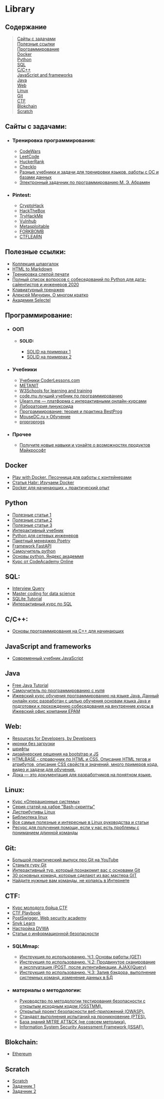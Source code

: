 # Library

## Содержание
> [Сайты с задачами](#сайты-с-задачами)  
> [Полезные ссылки](#полезные-ссылки)  
> [Программирование](#программирование)  
> [Docker](#docker)  
> [Python](#python)  
> [SQL](#sql)  
> [C/C++](#cc)  
> [JavaScript and frameworks](#javascript-and-frameworks)  
> [Java](#java)  
> [Web](#web)  
> [Linux](#linux)  
> [Git](#git)  
> [CTF](#ctf)  
> [Blokchain](#blokchain)  
> [Scratch](#scratch)


## Сайты с задачами:
- ### Тренировка программирования:
  - [CodeWars](https://www.codewars.com/)
  - [LeetCode](https://leetcode.com/)
  - [HuckerRank](https://www.hackerrank.com/)
  - [CheckIo](https://checkio.org/)
  - [Разные учебники и задачи для тренировки языков, работы с ОС и базами данных](http://www.kodesource.top)
  - [Электронный задачник по программированию М. Э. Абрамян](https://www.kaznu.kz/content/files/news/folder23098/%D0%97%D0%B0%D0%B4%D0%B0%D1%87%D0%BD%D0%B8%D0%BA%20%D0%90%D0%B1%D1%80%D0%B0%D0%BC%D1%8F%D0%BD%D0%B0.pdf)
- ### Pintest:
  - [CryptoHack](https://cryptohack.org/)
  - [HackTheBox](https://app.hackthebox.com/home)
  - [TryHackMe](https://tryhackme.com/)
  - [Vulnhub](https://www.vulnhub.com/)
  - [Metasploitable](https://information.rapid7.com/download-metasploitable-thank-you.html)
  - [FORKBOMB](https://forkbomb.ru)
  - [CTFLEARN](https://ctflearn.com)

## Полезные ссылки:
- [Коллекция шпаргалок](https://devhints.io)
- [HTML to Markdown](https://codebeautify.org/html-to-markdown)
- [Тренировка слепой печати](https://www.typingclub.com/sportal/program-68.game)
- [Полный список вопросов с собеседований по Python для дата-сайентистов и инженеров 2020](https://habr.com/ru/companies/vk/articles/506824/)
- [Клавиатурный тренажер](https://stamina-online.com/ru/workout/programming/15)
- [Алексей Мичурин. О многом кратко](http://www.michurin.net/)
- [Академия Selectel](https://selectel.ru/blog/courses/)

## Программирование:
- ### ООП 
  - #### SOLID:
    - [SOLID на примерах 1](https://habr.com/ru/articles/688530/)
    - [SOLID на примерах 2](https://medium.com/webbdev/solid-4ffc018077da)
- ### Учебники
  - [Учебники CoderLessons.com](https://coderlessons.com/tutorials)
  - [METANIT](https://metanit.com/)
  - [W3Schools for learning and training](https://www.w3schools.com/)
  - [code.mu лучший учебник по программированию](https://code.mu/ru/markup/book/prime/)
  - [Ulearn.me — платформа с интерактивными онлайн-курсами](https://ulearn.me/)
  - [Лаборатория линуксоида](https://younglinux.info/)
  - [Программирование: теория и практика BestProg](https://www.bestprog.net/ru/sitemap_ru/)
  - [MouseDC.ru » Обучение](https://www.mousedc.ru/learning/)
  - [proproprogs](https://proproprogs.ru/index.php)
- ### Прочее
  - [Получите новые навыки и узнайте о возможностях продуктов Майкрософт](https://learn.microsoft.com/ru-ru/training/browse/)

## Docker
- [Play with Docker. Песочница для работы с контейнерами](https://labs.play-with-docker.com/)
- [Статья Habr: Изучаем Docker](https://habr.com/ru/companies/ruvds/articles/438796/)
- [Docker для начинающих + практический опыт](https://stepik.org/course/123300/syllabus)

## Python
- [Полезные статьи 1](https://python-scripts.com/)
- [Полезные статьи 2](https://digitology.tech/)
- [Полезные статьи 3](https://pythonru.com/)
- [Интерактивный учебник](https://pythontutor.ru/)
- [Python для сетевых инженеров](https://pyneng.readthedocs.io/ru/latest/index.html)
- [Пакетный менеджер Poetry](https://python-poetry.org/)
- [Framework FastAPI](https://fastapi.tiangolo.com/ru/tutorial/)
- [Самоучитель python](https://pythonworld.ru/samouchitel-python)
- [Основы python. Яндекс академмя](https://academy.yandex.ru/handbook/python)
- [Курс от CodeAcademy Online](https://github.com/CodeAcademy-Online/python-new-material/wiki)

## SQL:
- [Interview Query](https://www.interviewquery.com/)
- [Master coding for data science](https://www.stratascratch.com/)
- [SQLite Tutorial](https://www.sqlitetutorial.net/)
- [Интерактивный курс по SQL](https://sql-academy.org/ru/guide)

## C/C++:
- [Основы программирования на С++ для начинающих](https://purecodecpp.com/)

## JavaScript and frameworks
- [Современный учебник JavaScript](https://learn.javascript.ru/)

## Java
- [Free Java Tutorial](https://www.examclouds.com/)
- [Самоучитель по программированию с нуля](https://proglang.su/java)
- [Ижевский курс обучения программированию на языке Java. Данный онлайн курс разработан с целью обучения основам языка Java и подготовки к прохождению собеседования на внутренние курсы в Ижевский офис компании EPAM](https://java-online-course.github.io/course/about)

## Web:
- [Resources for Developers, by Developers](https://developer.mozilla.org/ru/docs/Learn/Getting_started_with_the_web)
- [иконки без загрузки](https://fontawesome.com/search)
- [шрифты](https://fonts.google.com/)
- [дизайнерские решения на bootstrap и JS](https://mdbootstrap.com/docs/standard/)
- [HTMLBASE - справочник по HTML и CSS. Описание HTML тегов и атрибутов, описание CSS свойств и значений, много примеров кода, видео и задачи для обучения.](https://htmlbase.ru/)
- [Дока — это документация для разработчиков на понятном языке.](https://doka.guide/)

## Linux:
- [Курс «Операционные системы»](https://lms.crafted.su/unix-course/2022-fast-autumn/)
- [Серия статей на хабре "Bash-скрипты"](https://habr.com/ru/companies/ruvds/articles/325522/)
- [Дистрибутивы Linux](https://distrowatch.com/table.php?distribution=mx)
- [Библиотека linux](https://linuxshef.code.blog/%D0%B1%D0%B8%D0%B1%D0%BB%D0%B8%D0%BE%D1%82%D0%B5%D0%BA%D0%B0-linux/)
- [Все самые полезные и интересные в Linux руководства и статьи](https://losst.ru/nachnite-izuchat-linux-pryamo-sejchas)
- [Ресурс для получения помощи, если у нас есть проблемы с пониманием длинной команды](https://explainshell.com/)

## Git:
- [Большой практический выпуск про Git на YouTube](https://youtu.be/SEvR78OhGtw)
- [Станьте гуру Git](https://www.atlassian.com/ru/git/tutorials)
- [Интерактивный тур, который познакомит вас с основами Git](https://githowto.com/ru)
- [30 основных команд, которые сделают из вас мастера GIT](https://habr.com/ru/companies/ruvds/articles/599929/#1)
- [Найдите нужные вам команды, не копаясь в Интернете](https://gitexplorer.com/)

## CTF:
- [Курс молодого бойца CTF](https://kmb.cybber.ru/about.html)
- [CTF Playbook](https://fareedfauzi.gitbook.io/ctf-playbook/)
- [PostSwigger. Web security academy](https://portswigger.net/web-security/getting-started)
- [Snyk Learn](https://learn.snyk.io/catalog/)
- [Настройка DVWA](https://spy-soft.net/dvwa-kali-linux/)
- [Статьи о информационной безопасности](https://spy-soft.net)
- ### SQLMmap:
  - [Инструкция по использованию. Ч.1: Основы работы (GET)](https://hackware.ru/?p=1928)
  - [Инструкция по использованию. Ч.2: Продвинутое сканирование и эксплуатация (POST, после аутентификации, AJAX/jQuery)](https://hackware.ru/?p=1956)
  - [Инструкция по использованию. Ч.3: Залив бэкдора, выполнение системных команд, изменение данных в БД](https://hackware.ru/?p=2069)
- ### материалы о методологии:
  - [Руководство по методологии тестирования безопасности с открытым исходным кодом (OSSTMM).](https://www.isecom.org/research.html#content5-9d)
  - [Открытый проект безопасности веб-приложений (OWASP).](https://owasp.org/www-project-top-ten/)
  - [Стандарт выполнения испытаний на проникновение (PTES).](http://www.pentest-standard.org/index.php/Main_Page)
  - [База знаний MITRE ATT&CK (не совсем методика).](https://attack.mitre.org/)
  - [Information System Security Assessment Framework (ISSAF).](http://cuchillac.net/archivos/pre_seguridad_pymes/2_hakeo_etico/lects/metodologia_oissg.pdf)

## Blokchain:
- [Ethereum](https://ethereum.org/ru/developers/docs/intro-to-ethereum/)

## Scratch
- [Scratch](https://scratch.mit.edu)
- [Задачник 1](http://cir.tgl.ru/sp/pic/upload/700700022/05da54cb-e731-4669-8262-ad444896be78/R_R_R_S_R_ReR_R_S_R_R_S_ReS_R_S_R_ReS_S_R_R_R_S_R_R_SCRATCH_R_R_S_R_S_R_S_R_S_S_R_R_R_R_R_R_.pdf)
- [Задачник 2](https://rep.vsu.by/bitstream/123456789/16874/1/Алейникова%20Т.Г.%2C%20Оганджанян%20О.П..pdf)
